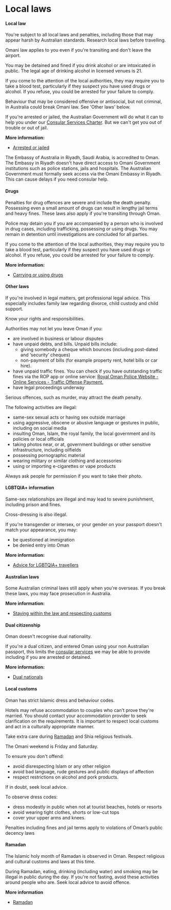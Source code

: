 # Local laws

#### Local law

You're subject to all local laws and penalties, including those that may appear harsh by Australian standards. Research local laws before travelling.

Omani law applies to you even if you're transiting and don't leave the airport.

You may be detained and fined if you drink alcohol or are intoxicated in public. The legal age of drinking alcohol in licensed venues is 21. 

If you come to the attention of the local authorities, they may require you to take a blood test, particularly if they suspect you have used drugs or alcohol. If you refuse, you could be arrested for your failure to comply.

Behaviour that may be considered offensive or antisocial, but not criminal, in Australia could break Omani law. See 'Other laws' below.

If you're arrested or jailed, the Australian Government will do what it can to help you under our [Consular Services Charter](https://www.smartraveller.gov.au/node/46). But we can't get you out of trouble or out of jail.

**More information:**

* [Arrested or jailed](/while-youre-away/when-things-go-wrong/arrested-jailed "Arrested or jailed overseas")

The Embassy of Australia in Riyadh, Saudi Arabia, is accredited to Oman. The Embassy in Riyadh doesn't have direct access to Omani Government institutions such as police stations, jails and hospitals. The Australian Government must formally seek access via the Omani Embassy in Riyadh. This can cause delays if you need consular help.

#### Drugs

Penalties for drug offences are severe and include the death penalty. Possessing even a small amount of drugs can result in lengthy jail terms and heavy fines. These laws also apply if you're transiting through Oman.

Police may detain you if you are accompanied by a person who is involved in drug cases, including trafficking, possessing or using drugs. You may remain in detention until investigations are concluded for all parties.

If you come to the attention of the local authorities, they may require you to take a blood test, particularly if they suspect you have used drugs or alcohol. If you refuse, you could be arrested for your failure to comply.

**More information:**

* [Carrying or using drugs](https://www.smartraveller.gov.au/before-you-go/laws/drugs)

#### Other laws

If you're involved in legal matters, get professional legal advice. This especially includes family law regarding divorce, child custody and child support.

Know your rights and responsibilities.

Authorities may not let you leave Oman if you:

* are involved in business or labour disputes
* have unpaid debts, and bills. Unpaid bills include:
  + giving somebody a cheque which bounces (including post-dated and ‘security’ cheques)
  + non-payment of bills (for example property rent, hotel bills or car hire).
* have unpaid traffic fines. You can check if you have outstanding traffic fines via the ROP app or online service: [Royal Oman Police Website - Online Services - Traffic Offense Payment.](https://www.rop.gov.om/OnlineServices/eTraffic/english/default.aspx)
* have legal proceedings underway

Serious offences, such as murder, may attract the death penalty.

The following activities are illegal:

* same-sex sexual acts or having sex outside marriage
* using aggressive, obscene or abusive language or gestures in public, including on social media
* insulting Oman, Islam, the royal family, the local government and its policies or local officials
* taking photos near, or at, government buildings or other sensitive infrastructure, including oilfields
* possessing pornographic material
* wearing military or similar clothing and accessories
* using or importing e-cigarettes or vape products

Always ask people for permission if you want to take their photo.

#### LGBTQIA+ information

Same-sex relationships are illegal and may lead to severe punishment, including prison and fines.

Cross-dressing is also illegal.

If you're transgender or intersex, or your gender on your passport doesn't match your appearance, you may:

* be questioned at immigration
* be denied entry into Oman

**More information:**

* [Advice for LGBTQIA+ travellers](/before-you-go/who-you-are/LGBTQIA "Advice for LGBTQIA+ travellers")

#### Australian laws

Some Australian criminal laws still apply when you're overseas. If you break these laws, you may face prosecution in Australia.

**More information:**

* [Staying within the law and respecting customs](/before-you-go/laws "Staying within the law")

#### Dual citizenship

Oman doesn't recognise dual nationality.

If you're a dual citizen, and entered Oman using your non Australian passport, this limits the [consular services](/consular-services/consular-services-charter "Consular Services Charter") we may be able to provide including if you are arrested or detained.

**More information:**

* [Dual nationals](/before-you-go/who-you-are/dual-nationals "Advice for dual nationals")

#### Local customs

Oman has strict Islamic dress and behaviour codes.

Hotels may refuse accommodation to couples who can't prove they're married. You should contact your accommodation provider to seek clarification on the requirements. It is important to respect local customs and act in a culturally appropriate manner.

Take extra care during [Ramadan](/before-you-go/major-events "Going overseas for a major event") and Shia religious festivals.

The Omani weekend is Friday and Saturday.

To ensure you don't offend:

* avoid disrespecting Islam or any other religion
* avoid bad language, rude gestures and public displays of affection
* respect restrictions on alcohol and pork products.

If in doubt, seek local advice.

To observe dress codes:

* dress modestly in public when not at tourist beaches, hotels or resorts
* avoid wearing tight clothes, shorts or low-cut tops
* cover your upper arms and knees.

Penalties including fines and jail terms apply to violations of Oman’s public decency laws

#### Ramadan

The Islamic holy month of Ramadan is observed in Oman. Respect religious and cultural customs and laws at this time.

During Ramadan, eating, drinking (including water) and smoking may be illegal in public during the day. If you're not fasting, avoid these activities around people who are. Seek local advice to avoid offence.

**More information**

* [Ramadan](/before-you-go/major-events/ramadan "Ramadan")